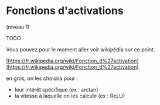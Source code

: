 # Fonctions d'activations
(niveau 1)

TODO

Vous pouvez pour le moment aller voir wikipédia sur ce point.

[https://fr.wikipedia.org/wiki/Fonction_d%27activation](https://fr.wikipedia.org/wiki/Fonction_d%27activation)

en gros, on les choisira pour :
- leur intérêt spécifique (ex : arctan)
- la vitesse à laquelle on les calcule (ex : ReLU)
